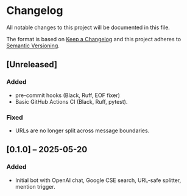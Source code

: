 # Changelog

All notable changes to this project will be documented in this file.

The format is based on [Keep a Changelog](https://keepachangelog.com/en/1.1.0/)
and this project adheres to [Semantic Versioning](https://semver.org/spec/v2.0.0.html).

## [Unreleased]
### Added
- pre-commit hooks (Black, Ruff, EOF fixer)
- Basic GitHub Actions CI (Black, Ruff, pytest).
### Fixed
- URLs are no longer split across message boundaries.

## [0.1.0] – 2025-05-20
### Added
- Initial bot with OpenAI chat, Google CSE search, URL-safe splitter, mention trigger.

